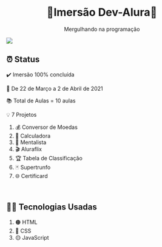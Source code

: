 <h1 align="center">🔵Imersão Dev-Alura🔵</h1>
<p align="center">Mergulhando na programação</p>
<img src="https://imersao.dev/assets/img/imersoes/dev-2021/og-imersao-dev.1616501197.jpg">
<br>
<h2 align="left">⏰ Status</h2>
<p>✔️ Imersão 100% concluída</p>
<p>📅 De 22 de Março a 2 de Abril de 2021</p>
<p>📚 Total de Aulas = 10 aulas</p>
<p>💡 7 Projetos</p>
  <ol>
    <li>💰 Conversor de Moedas</li>
    <li>🔢 Calculadora</li>
    <li>🔮 Mentalista</li>
    <li>🎬 Aluraflix</li>
    <li>🏆 Tabela de Classificação</li>
    <li>🃏 Supertrunfo</li>
    <li>🌐 Certificard</li>
  </ol>
<br>
<h2 align="left">👩‍💻 Tecnologias Usadas</h2>
<ol>
  <li>🟠 HTML</li>
  <li>🔵 CSS</li>
  <li>🟡 JavaScript</li>
</ol>

